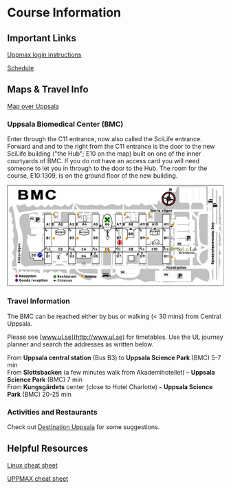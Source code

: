 # Course Information

## Important Links

[Uppmax login instructions](login_instructions)

[Schedule](schedule)

## Maps & Travel Info

[Map over Uppsala](http://www.uppsalakartan.se/)

### Uppsala Biomedical Center (BMC)

Enter through the C11 entrance, now also called the SciLife entrance. Forward and and to the right 
from the C11 entrance is the door to the new SciLife building ("the Hub"; E10 on the map) built on 
one of the inner courtyards of BMC. If you do not have an access card you will need someone to let 
you in through to the door to the Hub. The room for the course, E10:1309, is on the ground floor of 
the new building.

![Map of LifeLifeLab at Uppsala BMC](files/MapBMCScilife.png)

### Travel Information

The BMC can be reached either by bus or walking (< 30 mins) from Central Uppsala.

Please see [www.ul.se](http://www.ul.se) for timetables. Use the UL journey planner and search the addresses as written below.

From **Uppsala central station** (Bus B3) to **Uppsala Science Park** (BMC) 5-7 min  
From **Slottsbacken** (a few minutes walk from Akademihotellet) – **Uppsala Science Park** (BMC) 7 min  
From **Kungsgärdets** center (close to Hotel Charlotte) – **Uppsala Science Park** (BMC) 20-25 min  

### Activities and Restaurants

Check out [Destination Uppsala](http://www.destinationuppsala.se/en/) for some suggestions.

## Helpful Resources

[Linux cheat sheet](files/linux-cheat-sheet.pdf)

[UPPMAX cheat sheet](files/uppmax-cheat-sheet.png)

